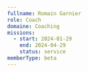 ```yaml
---
fullname: Romain Garnier
role: Coach
domaine: Coaching
missions:
  - start: 2024-01-29
    end: 2024-04-29
    status: service
memberType: beta
---
```

